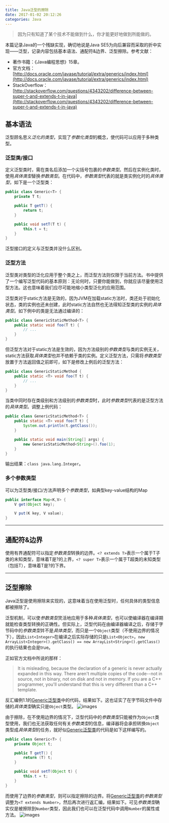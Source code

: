 ```yaml
---
title: Java泛型的擦除
date: 2017-01-02 20:12:26
categories: Java
---
```

<blockquote class="blockquote-center">因为只有知道了某个技术不能做到什么，你才能更好地做到所能做的。</blockquote>

本篇记录Java的一个残缺实现，确切地说是Java SE5为向后兼容而采取的折中实现——泛型，记录内容包括基本语法、通配符&边界、泛型擦除。<!-- more -->参考文献：
* 著作书籍：《Java编程思想》15章。
* 官方文档：[http://docs.oracle.com/javase/tutorial/extra/generics/index.html](http://docs.oracle.com/javase/tutorial/extra/generics/index.html)
* StackOverflow：[http://stackoverflow.com/questions/4343202/difference-between-super-t-and-extends-t-in-java](http://stackoverflow.com/questions/4343202/difference-between-super-t-and-extends-t-in-java)

## 基本语法
泛型顾名思义*泛化的类型*，实现了*参数化类型*的概念，使代码可以应用于多种类型。

### 泛型类/接口
定义泛型类时，需在类名后添加一个尖括号包裹的*参数类型*。然后在实例化类时，使用*具体类型*替换*参数类型*。在代码中，*参数类型*代表的就是类实例化时的*具体类型*，如下是一个泛型类：
```java
public class Generic<T> {
    private T t;

    public T getT() {
        return t;
    }

    public void setT(T t) {
        this.t = t;
    }
}
```
泛型接口的定义与泛型类并没什么区别。

### 泛型方法
泛型类对类型的泛化应用于整个类之上，而泛型方法则仅限于当前方法。书中提供了一个编写泛型代码的基本原则：无论何时，只要你能做到，你就应该尽量使用泛型方法。这也意味着我们应尽可能地缩小类型泛化的应用范围。

泛型类对于static方法是无效的，因为JVM在加载static方法时，类还处于初始化状态，类的实例也还未创建，此时static方法自然也无法得知泛型类的实例的*具体类型*。如下例中的类是无法通过编译的：
```java
public class GenericStaticMethod<T> {
    public static void foo(T t) {
        // ...
    }
}
```

但泛型方法对于static方法是生效的，因为方法级别的*参数类型*与类的实例无关，static方法获取*具体类型*也并不依赖于类的实例。定义泛型方法，只需将*参数类型*放置于方法返回值之前即可，如下是修改上例后的泛型方法：
```java
public class GenericStaticMethod {
    public static <T> void foo(T t) {
        // ...
    }
}
```
当类中同时存在类级别和方法级别的*参数类型*时，此时*参数类型*代表的是泛型方法的*具体类型*。调整上例代码：
```java
public class GenericStaticMethod<T> {
    public static <T> void foo(T t) {
        System.out.println(t.getClass());
    }

    public static void main(String[] args) {
        new GenericStaticMethod<String>().foo(1);
    }
}
```
输出结果：`class java.lang.Integer`。

### 多个参数类型
可以为泛型类/接口/方法声明多个*参数类型*，如典型key-value结构的Map
```java
public interface Map<K,V> {
    V get(Object key);

    V put(K key, V value);
}
```

---

## 通配符&边界
使用有界通配符可以指定*参数类型*转换的边界。`<? extends T>`表示一个属于T子类的未知类型，意味着T是?的上界，`<? super T>`表示一个属于T超类的未知类型（包括T），意味着T是?的下界。

---

## 泛型擦除
Java泛型是使用擦除来实现的，这意味着当在使用泛型时，任何具体的类型信息都被擦除了。

泛型机制，可以使*参数类型*灵活地应用于多种*具体类型*，也可以使编译器在编译期就能检查类型转换的正确性。但实际上，泛型代码在由编译器编译之后，存储于字节码中的*参数类型*并不是*具体类型*，而只是一个`Object`类型（不使用边界的情况下），因此`List<Integer>`在编译之后实际存储的只是`List<Object>`，`new ArrayList<Integer>().getClass() == new ArrayList<String>().getClass()`的执行结果也会是true。

正如官方文档中所说的那样：

> It is misleading, because the declaration of a generic is never actually expanded in this way. There aren't multiple copies of the code--not in source, not in binary, not on disk and not in memory. If you are a C++ programmer, you'll understand that this is very different than a C++ template.

反汇编例1.1的[Generic泛型类](#泛型类-接口)中的代码，结果如下。这也证实了在字节码文件中存储的*具体类型*确实只是`Object`类型。
![images](http://ogvr8n3tg.bkt.clouddn.com/Java%E6%B3%9B%E5%9E%8B%E7%9A%84%E6%93%A6%E9%99%A4/1.png)

由于擦除，在不使用边界的情况下，泛型代码中的*参数类型*只能被作为`Object`类型使用，我们也无法获取任何有关*参数类型*的信息，编译器将会承担转换`Object`类型成*具体类型*的任务，就好似[Generic泛型类](#泛型类-接口)的代码是如下这样编写的。
```java
public class Generic<T> {
    private Object t;

    public T getT() {
        return (T) t;
    }

    public void setT(Object t) {
        this.t = t;
    }
}
```

而使用了边界的*参数类型*，则可以指定擦除的边界。将[Generic泛型类](#泛型类-接口)的*参数类型*调整为`<T extends Number>`，然后再次进行返汇编，结果如下。可见*参数类型*确实仅是被擦除到`Number`类型，因此我们也可以在泛型代码中调用`Number`的属性或方法。
![images](http://ogvr8n3tg.bkt.clouddn.com/Java%E6%B3%9B%E5%9E%8B%E7%9A%84%E6%93%A6%E9%99%A4/2.png)
